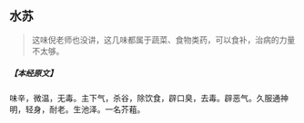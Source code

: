 ## 水苏

> 这味倪老师也没讲，这几味都属于蔬菜、食物类药，可以食补，治病的力量不太够。

##### 【本经原文】
味辛，微温，无毒。主下气，杀谷，除饮食，辟口臭，去毒。辟恶气。久服通神明，轻身，耐老。生池泽。一名芥蒩。
